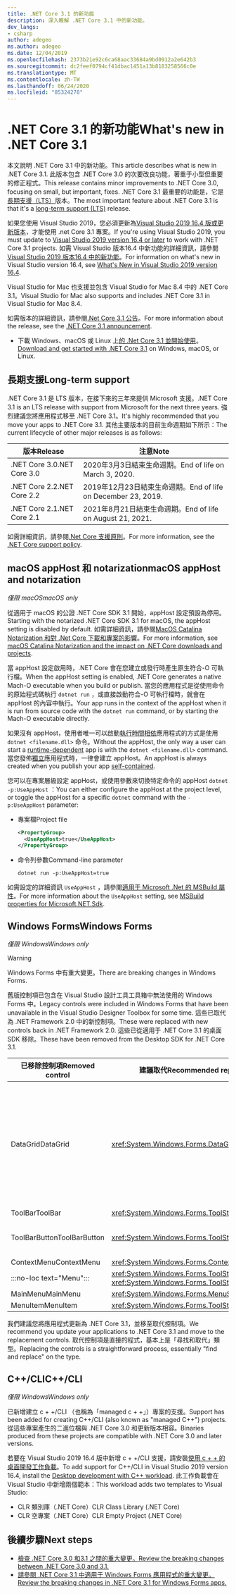 ```yaml
---
title: .NET Core 3.1 的新功能
description: 深入瞭解 .NET Core 3.1 中的新功能。
dev_langs:
- csharp
author: adegeo
ms.author: adegeo
ms.date: 12/04/2019
ms.openlocfilehash: 2373b21e92c6ca68aac33684a9bd0912a2e642b3
ms.sourcegitcommit: dc2feef0794cf41dbac1451a13b8183258566c0e
ms.translationtype: MT
ms.contentlocale: zh-TW
ms.lasthandoff: 06/24/2020
ms.locfileid: "85324278"
---
```

# <a name="whats-new-in-net-core-31"></a><span data-ttu-id="95294-103">.NET Core 3.1 的新功能</span><span class="sxs-lookup"><span data-stu-id="95294-103">What's new in .NET Core 3.1</span></span>

<span data-ttu-id="95294-104">本文說明 .NET Core 3.1 中的新功能。</span><span class="sxs-lookup"><span data-stu-id="95294-104">This article describes what is new in .NET Core 3.1.</span></span> <span data-ttu-id="95294-105">此版本包含 .NET Core 3.0 的次要改良功能，著重于小型但重要的修正程式。</span><span class="sxs-lookup"><span data-stu-id="95294-105">This release contains minor improvements to .NET Core 3.0, focusing on small, but important, fixes.</span></span> <span data-ttu-id="95294-106">.NET Core 3.1 最重要的功能是，它是[長期支援（LTS）](#long-term-support)版本。</span><span class="sxs-lookup"><span data-stu-id="95294-106">The most important feature about .NET Core 3.1 is that it's a [long-term support (LTS)](#long-term-support) release.</span></span>

<span data-ttu-id="95294-107">如果您使用 Visual Studio 2019，您必須更新為[Visual Studio 2019 16.4 版或更新版本](https://visualstudio.microsoft.com/downloads/)，才能使用 .net Core 3.1 專案。</span><span class="sxs-lookup"><span data-stu-id="95294-107">If you're using Visual Studio 2019, you must update to [Visual Studio 2019 version 16.4 or later](https://visualstudio.microsoft.com/downloads/) to work with .NET Core 3.1 projects.</span></span> <span data-ttu-id="95294-108">如需 Visual Studio 版本16.4 中新功能的詳細資訊，請參閱[Visual Studio 2019 版本16.4 中的新功能](/visualstudio/releases/2019/release-notes-v16.4#whats-new-in-visual-studio-2019-version-164)。</span><span class="sxs-lookup"><span data-stu-id="95294-108">For information on what's new in Visual Studio version 16.4, see [What's New in Visual Studio 2019 version 16.4](/visualstudio/releases/2019/release-notes-v16.4#whats-new-in-visual-studio-2019-version-164).</span></span>

<span data-ttu-id="95294-109">Visual Studio for Mac 也支援並包含 Visual Studio for Mac 8.4 中的 .NET Core 3.1。</span><span class="sxs-lookup"><span data-stu-id="95294-109">Visual Studio for Mac also supports and includes .NET Core 3.1 in Visual Studio for Mac 8.4.</span></span>

<span data-ttu-id="95294-110">如需版本的詳細資訊，請參閱[.Net Core 3.1 公告](https://devblogs.microsoft.com/dotnet/announcing-net-core-3-1/)。</span><span class="sxs-lookup"><span data-stu-id="95294-110">For more information about the release, see the [.NET Core 3.1 announcement](https://devblogs.microsoft.com/dotnet/announcing-net-core-3-1/).</span></span>

- <span data-ttu-id="95294-111">下載 Windows、macOS 或 Linux 上[的 .Net Core 3.1 並開始使用](https://dotnet.microsoft.com/download/dotnet-core/3.1)。</span><span class="sxs-lookup"><span data-stu-id="95294-111">[Download and get started with .NET Core 3.1](https://dotnet.microsoft.com/download/dotnet-core/3.1) on Windows, macOS, or Linux.</span></span>

## <a name="long-term-support"></a><span data-ttu-id="95294-112">長期支援</span><span class="sxs-lookup"><span data-stu-id="95294-112">Long-term support</span></span>

<span data-ttu-id="95294-113">.NET Core 3.1 是 LTS 版本，在接下來的三年來提供 Microsoft 支援。</span><span class="sxs-lookup"><span data-stu-id="95294-113">.NET Core 3.1 is an LTS release with support from Microsoft for the next three years.</span></span> <span data-ttu-id="95294-114">強烈建議您將應用程式移至 .NET Core 3.1。</span><span class="sxs-lookup"><span data-stu-id="95294-114">It's highly recommended that you move your apps to .NET Core 3.1.</span></span> <span data-ttu-id="95294-115">其他主要版本的目前生命週期如下所示：</span><span class="sxs-lookup"><span data-stu-id="95294-115">The current lifecycle of other major releases is as follows:</span></span>

| <span data-ttu-id="95294-116">版本</span><span class="sxs-lookup"><span data-stu-id="95294-116">Release</span></span> | <span data-ttu-id="95294-117">注意</span><span class="sxs-lookup"><span data-stu-id="95294-117">Note</span></span> |
| ------- | ---- |
| <span data-ttu-id="95294-118">.NET Core 3.0</span><span class="sxs-lookup"><span data-stu-id="95294-118">.NET Core 3.0</span></span> | <span data-ttu-id="95294-119">2020年3月3日結束生命週期。</span><span class="sxs-lookup"><span data-stu-id="95294-119">End of life on March 3, 2020.</span></span>     |
| <span data-ttu-id="95294-120">.NET Core 2.2</span><span class="sxs-lookup"><span data-stu-id="95294-120">.NET Core 2.2</span></span> | <span data-ttu-id="95294-121">2019年12月23日結束生命週期。</span><span class="sxs-lookup"><span data-stu-id="95294-121">End of life on December 23, 2019.</span></span> |
| <span data-ttu-id="95294-122">.NET Core 2.1</span><span class="sxs-lookup"><span data-stu-id="95294-122">.NET Core 2.1</span></span> | <span data-ttu-id="95294-123">2021年8月21日結束生命週期。</span><span class="sxs-lookup"><span data-stu-id="95294-123">End of life on August 21, 2021.</span></span>    |

<span data-ttu-id="95294-124">如需詳細資訊，請參閱[.Net Core 支援原則](https://dotnet.microsoft.com/platform/support/policy/dotnet-core)。</span><span class="sxs-lookup"><span data-stu-id="95294-124">For more information, see the [.NET Core support policy](https://dotnet.microsoft.com/platform/support/policy/dotnet-core).</span></span>

## <a name="macos-apphost-and-notarization"></a><span data-ttu-id="95294-125">macOS appHost 和 notarization</span><span class="sxs-lookup"><span data-stu-id="95294-125">macOS appHost and notarization</span></span>

<span data-ttu-id="95294-126">*僅限 macOS*</span><span class="sxs-lookup"><span data-stu-id="95294-126">*macOS only*</span></span>

<span data-ttu-id="95294-127">從適用于 macOS 的公證 .NET Core SDK 3.1 開始，appHost 設定預設為停用。</span><span class="sxs-lookup"><span data-stu-id="95294-127">Starting with the notarized .NET Core SDK 3.1 for macOS, the appHost setting is disabled by default.</span></span> <span data-ttu-id="95294-128">如需詳細資訊，請參閱[MacOS Catalina Notarization 和對 .Net Core 下載和專案的影響](../install/macos-notarization-issues.md)。</span><span class="sxs-lookup"><span data-stu-id="95294-128">For more information, see [macOS Catalina Notarization and the impact on .NET Core downloads and projects](../install/macos-notarization-issues.md).</span></span>

<span data-ttu-id="95294-129">當 appHost 設定啟用時，.NET Core 會在您建立或發行時產生原生符合-O 可執行檔。</span><span class="sxs-lookup"><span data-stu-id="95294-129">When the appHost setting is enabled, .NET Core generates a native Mach-O executable when you build or publish.</span></span> <span data-ttu-id="95294-130">當您的應用程式是從使用命令的原始程式碼執行 `dotnet run` ，或直接啟動符合-O 可執行檔時，就會在 appHost 的內容中執行。</span><span class="sxs-lookup"><span data-stu-id="95294-130">Your app runs in the context of the appHost when it is run from source code with the `dotnet run` command, or by starting the Mach-O executable directly.</span></span>

<span data-ttu-id="95294-131">如果沒有 appHost，使用者唯一可以啟動[執行時間相依](../deploying/index.md#publish-runtime-dependent)應用程式的方式是使用 `dotnet <filename.dll>` 命令。</span><span class="sxs-lookup"><span data-stu-id="95294-131">Without the appHost, the only way a user can start a [runtime-dependent](../deploying/index.md#publish-runtime-dependent) app is with the `dotnet <filename.dll>` command.</span></span> <span data-ttu-id="95294-132">當您發佈[獨立](../deploying/index.md#publish-self-contained)應用程式時，一律會建立 appHost。</span><span class="sxs-lookup"><span data-stu-id="95294-132">An appHost is always created when you publish your app [self-contained](../deploying/index.md#publish-self-contained).</span></span>

<span data-ttu-id="95294-133">您可以在專案層級設定 appHost，或使用參數來切換特定命令的 appHost `dotnet` `-p:UseAppHost` ：</span><span class="sxs-lookup"><span data-stu-id="95294-133">You can either configure the appHost at the project level, or toggle the appHost for a specific `dotnet` command with the `-p:UseAppHost` parameter:</span></span>

- <span data-ttu-id="95294-134">專案檔</span><span class="sxs-lookup"><span data-stu-id="95294-134">Project file</span></span>

  ```xml
  <PropertyGroup>
    <UseAppHost>true</UseAppHost>
  </PropertyGroup>
  ```

- <span data-ttu-id="95294-135">命令列參數</span><span class="sxs-lookup"><span data-stu-id="95294-135">Command-line parameter</span></span>

  ```dotnetcli
  dotnet run -p:UseAppHost=true
  ```

<span data-ttu-id="95294-136">如需設定的詳細資訊 `UseAppHost` ，請參閱[適用于 Microsoft .Net 的 MSBuild 屬性](../project-sdk/msbuild-props.md#useapphost)。</span><span class="sxs-lookup"><span data-stu-id="95294-136">For more information about the `UseAppHost` setting, see [MSBuild properties for Microsoft.NET.Sdk](../project-sdk/msbuild-props.md#useapphost).</span></span>

## <a name="windows-forms"></a><span data-ttu-id="95294-137">Windows Forms</span><span class="sxs-lookup"><span data-stu-id="95294-137">Windows Forms</span></span>

<span data-ttu-id="95294-138">*僅限 Windows*</span><span class="sxs-lookup"><span data-stu-id="95294-138">*Windows only*</span></span>

> [!WARNING]
> <span data-ttu-id="95294-139">Windows Forms 中有重大變更。</span><span class="sxs-lookup"><span data-stu-id="95294-139">There are breaking changes in Windows Forms.</span></span>

<span data-ttu-id="95294-140">舊版控制項已包含在 Visual Studio 設計工具工具箱中無法使用的 Windows Forms 中。</span><span class="sxs-lookup"><span data-stu-id="95294-140">Legacy controls were included in Windows Forms that have been unavailable in the Visual Studio Designer Toolbox for some time.</span></span> <span data-ttu-id="95294-141">這些已取代為 .NET Framework 2.0 中的新控制項。</span><span class="sxs-lookup"><span data-stu-id="95294-141">These were replaced with new controls back in .NET Framework 2.0.</span></span> <span data-ttu-id="95294-142">這些已從適用于 .NET Core 3.1 的桌面 SDK 移除。</span><span class="sxs-lookup"><span data-stu-id="95294-142">These have been removed from the Desktop SDK for .NET Core 3.1.</span></span>

| <span data-ttu-id="95294-143">已移除控制項</span><span class="sxs-lookup"><span data-stu-id="95294-143">Removed control</span></span> | <span data-ttu-id="95294-144">建議取代</span><span class="sxs-lookup"><span data-stu-id="95294-144">Recommended replacement</span></span> | <span data-ttu-id="95294-145">已移除相關聯的 Api</span><span class="sxs-lookup"><span data-stu-id="95294-145">Associated APIs removed</span></span> |
| --------------- | ----------------------- | ----------------------- |
| <span data-ttu-id="95294-146">DataGrid</span><span class="sxs-lookup"><span data-stu-id="95294-146">DataGrid</span></span>        | <xref:System.Windows.Forms.DataGridView>      | <span data-ttu-id="95294-147">DataGridCell</span><span class="sxs-lookup"><span data-stu-id="95294-147">DataGridCell</span></span><br/><span data-ttu-id="95294-148">DataGridRow</span><span class="sxs-lookup"><span data-stu-id="95294-148">DataGridRow</span></span><br/><span data-ttu-id="95294-149">DataGridTableCollection</span><span class="sxs-lookup"><span data-stu-id="95294-149">DataGridTableCollection</span></span><br/><span data-ttu-id="95294-150">DataGridColumnCollection</span><span class="sxs-lookup"><span data-stu-id="95294-150">DataGridColumnCollection</span></span><br/><span data-ttu-id="95294-151">DataGridTableStyle</span><span class="sxs-lookup"><span data-stu-id="95294-151">DataGridTableStyle</span></span><br/><span data-ttu-id="95294-152">System.windows.forms.datagridcolumnstyle></span><span class="sxs-lookup"><span data-stu-id="95294-152">DataGridColumnStyle</span></span><br/><span data-ttu-id="95294-153">DataGridLineStyle</span><span class="sxs-lookup"><span data-stu-id="95294-153">DataGridLineStyle</span></span><br/><span data-ttu-id="95294-154">DataGridParentRowsLabel</span><span class="sxs-lookup"><span data-stu-id="95294-154">DataGridParentRowsLabel</span></span><br/><span data-ttu-id="95294-155">DataGridParentRowsLabelStyle</span><span class="sxs-lookup"><span data-stu-id="95294-155">DataGridParentRowsLabelStyle</span></span><br/><span data-ttu-id="95294-156">DataGridBoolColumn</span><span class="sxs-lookup"><span data-stu-id="95294-156">DataGridBoolColumn</span></span><br/><span data-ttu-id="95294-157">DataGridTextBox</span><span class="sxs-lookup"><span data-stu-id="95294-157">DataGridTextBox</span></span><br/><span data-ttu-id="95294-158">System.windows.forms.gridcolumnstylescollection></span><span class="sxs-lookup"><span data-stu-id="95294-158">GridColumnStylesCollection</span></span><br/><span data-ttu-id="95294-159">System.windows.forms.gridtablestylescollection></span><span class="sxs-lookup"><span data-stu-id="95294-159">GridTableStylesCollection</span></span><br/><span data-ttu-id="95294-160">HitTestType</span><span class="sxs-lookup"><span data-stu-id="95294-160">HitTestType</span></span> |
| <span data-ttu-id="95294-161">ToolBar</span><span class="sxs-lookup"><span data-stu-id="95294-161">ToolBar</span></span>         | <xref:System.Windows.Forms.ToolStrip>         | <span data-ttu-id="95294-162">System.windows.forms.toolbar.appearance</span><span class="sxs-lookup"><span data-stu-id="95294-162">ToolBarAppearance</span></span> |
| <span data-ttu-id="95294-163">ToolBarButton</span><span class="sxs-lookup"><span data-stu-id="95294-163">ToolBarButton</span></span>   | <xref:System.Windows.Forms.ToolStripButton>   | <span data-ttu-id="95294-164">System.windows.forms.toolbarbuttonclickeventargs></span><span class="sxs-lookup"><span data-stu-id="95294-164">ToolBarButtonClickEventArgs</span></span><br/><span data-ttu-id="95294-165">ToolBarButtonClickEventHandler</span><span class="sxs-lookup"><span data-stu-id="95294-165">ToolBarButtonClickEventHandler</span></span><br/><span data-ttu-id="95294-166">ToolBarButtonStyle</span><span class="sxs-lookup"><span data-stu-id="95294-166">ToolBarButtonStyle</span></span><br/><span data-ttu-id="95294-167">ToolBarTextAlign</span><span class="sxs-lookup"><span data-stu-id="95294-167">ToolBarTextAlign</span></span> |
| <span data-ttu-id="95294-168">ContextMenu</span><span class="sxs-lookup"><span data-stu-id="95294-168">ContextMenu</span></span>     | <xref:System.Windows.Forms.ContextMenuStrip>  |  |
| :::no-loc text="Menu"::: | <xref:System.Windows.Forms.ToolStripDropDown><br/><xref:System.Windows.Forms.ToolStripDropDownMenu> | <span data-ttu-id="95294-169">MenuItemCollection</span><span class="sxs-lookup"><span data-stu-id="95294-169">MenuItemCollection</span></span> |
| <span data-ttu-id="95294-170">MainMenu</span><span class="sxs-lookup"><span data-stu-id="95294-170">MainMenu</span></span>        | <xref:System.Windows.Forms.MenuStrip>         |  |
| <span data-ttu-id="95294-171">MenuItem</span><span class="sxs-lookup"><span data-stu-id="95294-171">MenuItem</span></span>        | <xref:System.Windows.Forms.ToolStripMenuItem> |  |

<span data-ttu-id="95294-172">我們建議您將應用程式更新為 .NET Core 3.1，並移至取代控制項。</span><span class="sxs-lookup"><span data-stu-id="95294-172">We recommend you update your applications to .NET Core 3.1 and move to the replacement controls.</span></span> <span data-ttu-id="95294-173">取代控制項是直接的程式，基本上是「尋找和取代」類型。</span><span class="sxs-lookup"><span data-stu-id="95294-173">Replacing the controls is a straightforward process, essentially "find and replace" on the type.</span></span>

## <a name="ccli"></a><span data-ttu-id="95294-174">C++/CLI</span><span class="sxs-lookup"><span data-stu-id="95294-174">C++/CLI</span></span>

<span data-ttu-id="95294-175">*僅限 Windows*</span><span class="sxs-lookup"><span data-stu-id="95294-175">*Windows only*</span></span>

<span data-ttu-id="95294-176">已新增建立 c + +/CLI （也稱為「managed c + +」）專案的支援。</span><span class="sxs-lookup"><span data-stu-id="95294-176">Support has been added for creating C++/CLI (also known as "managed C++") projects.</span></span> <span data-ttu-id="95294-177">從這些專案產生的二進位檔與 .NET Core 3.0 和更新版本相容。</span><span class="sxs-lookup"><span data-stu-id="95294-177">Binaries produced from these projects are compatible with .NET Core 3.0 and later versions.</span></span>

<span data-ttu-id="95294-178">若要在 Visual Studio 2019 16.4 版中新增 c + +/CLI 支援，請安裝[使用 c + + 的桌面開發工作負載](/cpp/build/vscpp-step-0-installation?view=vs-2019#step-4---choose-workloads)。</span><span class="sxs-lookup"><span data-stu-id="95294-178">To add support for C++/CLI in Visual Studio 2019 version 16.4, install the [Desktop development with C++ workload](/cpp/build/vscpp-step-0-installation?view=vs-2019#step-4---choose-workloads).</span></span> <span data-ttu-id="95294-179">此工作負載會在 Visual Studio 中新增兩個範本：</span><span class="sxs-lookup"><span data-stu-id="95294-179">This workload adds two templates to Visual Studio:</span></span>

- <span data-ttu-id="95294-180">CLR 類別庫（.NET Core）</span><span class="sxs-lookup"><span data-stu-id="95294-180">CLR Class Library (.NET Core)</span></span>
- <span data-ttu-id="95294-181">CLR 空專案（.NET Core）</span><span class="sxs-lookup"><span data-stu-id="95294-181">CLR Empty Project (.NET Core)</span></span>

## <a name="next-steps"></a><span data-ttu-id="95294-182">後續步驟</span><span class="sxs-lookup"><span data-stu-id="95294-182">Next steps</span></span>

- [<span data-ttu-id="95294-183">檢查 .NET Core 3.0 和3.1 之間的重大變更。</span><span class="sxs-lookup"><span data-stu-id="95294-183">Review the breaking changes between .NET Core 3.0 and 3.1.</span></span>](../compatibility/3.0-3.1.md)
- [<span data-ttu-id="95294-184">請參閱 .NET Core 3.1 中適用于 Windows Forms 應用程式的重大變更。</span><span class="sxs-lookup"><span data-stu-id="95294-184">Review the breaking changes in .NET Core 3.1 for Windows Forms apps.</span></span>](../compatibility/winforms.md#net-core-31)
